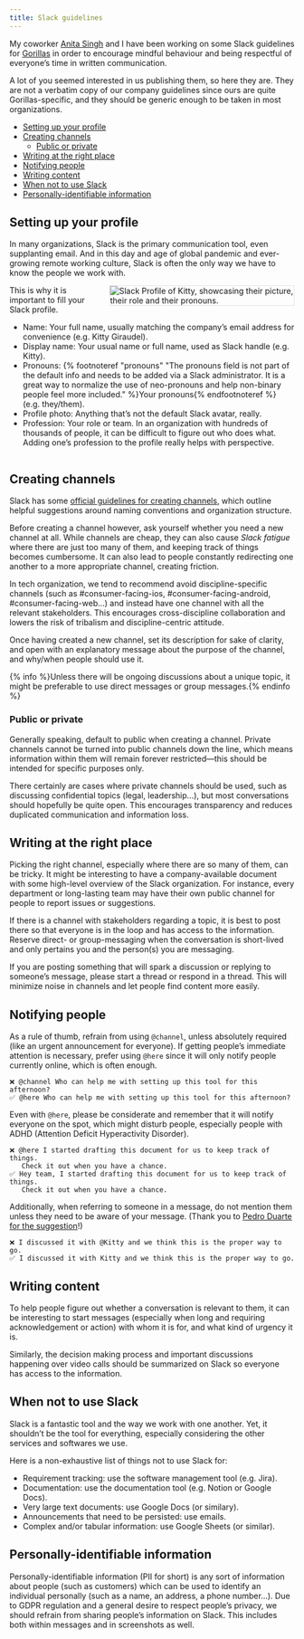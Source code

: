 ```yaml
---
title: Slack guidelines
---
```


<style>
@media (min-width: 700px) {
  .SlackGuidelines__image { 
    float: right;
    margin-top: 0;
    margin-left: 1em;
    max-width: 325px;
    border: 1px solid rgb(0 0 0 / 0.1);
  }
}
</style>

My coworker [Anita Singh](https://twitter.com/anitas3791) and I have been working on some Slack guidelines for [Gorillas](https://gorillas.io) in order to encourage mindful behaviour and being respectful of everyone’s time in written communication.

A lot of you seemed interested in us publishing them, so here they are. They are not a verbatim copy of our company guidelines since ours are quite Gorillas-specific, and they should be generic enough to be taken in most organizations.

- [Setting up your profile](#setting-up-your-profile)
- [Creating channels](#creating-channels)
  - [Public or private](#public-or-private)
- [Writing at the right place](#writing-at-the-right-place)
- [Notifying people](#notifying-people)
- [Writing content](#writing-content)
- [When not to use Slack](#when-not-to-use-slack)
- [Personally-identifiable information](#personally-identifiable-information)

## Setting up your profile

In many organizations, Slack is the primary communication tool, even supplanting email. And in this day and age of global pandemic and ever-growing remote working culture, Slack is often the only way we have to know the people we work with.

<img src="/assets/images/slack-guidelines/profile.png" alt="Slack Profile of Kitty, showcasing their picture, their role and their pronouns." class="SlackGuidelines__image" />

This is why it is important to fill your Slack profile.

- Name: Your full name, usually matching the company’s email address for convenience (e.g. Kitty Giraudel).
- Display name: Your usual name or full name, used as Slack handle (e.g. Kitty).
- Pronouns: {% footnoteref "pronouns" "The pronouns field is not part of the default info and needs to be added via a Slack administrator. It is a great way to normalize the use of neo-pronouns and help non-binary people feel more included." %}Your pronouns{% endfootnoteref %} (e.g. they/them).
- Profile photo: Anything that’s not the default Slack avatar, really.
- Profession: Your role or team. In an organization with hundreds of thousands of people, it can be difficult to figure out who does what. Adding one’s profession to the profile really helps with perspective.

<div style="clear: both"></div>

## Creating channels

Slack has some [official guidelines for creating channels](https://slack.com/intl/en-de/help/articles/217626408-Create-guidelines-for-channel-names), which outline helpful suggestions around naming conventions and organization structure.

Before creating a channel however, ask yourself whether you need a new channel at all. While channels are cheap, they can also cause _Slack fatigue_ where there are just too many of them, and keeping track of things becomes cumbersome. It can also lead to people constantly redirecting one another to a more appropriate channel, creating friction.

In tech organization, we tend to recommend avoid discipline-specific channels (such as #consumer-facing-ios, #consumer-facing-android, #consumer-facing-web…) and instead have one channel with all the relevant stakeholders. This encourages cross-discipline collaboration and lowers the risk of tribalism and discipline-centric attitude.

Once having created a new channel, set its description for sake of clarity, and open with an explanatory message about the purpose of the channel, and why/when people should use it.

{% info %}Unless there will be ongoing discussions about a unique topic, it might be preferable to use direct messages or group messages.{% endinfo %}

### Public or private

Generally speaking, default to public when creating a channel. Private channels cannot be turned into public channels down the line, which means information within them will remain forever restricted—this should be intended for specific purposes only.

There certainly are cases where private channels should be used, such as discussing confidential topics (legal, leadership…), but most conversations should hopefully be quite open. This encourages transparency and reduces duplicated communication and information loss.

## Writing at the right place

Picking the right channel, especially where there are so many of them, can be tricky. It might be interesting to have a company-available document with some high-level overview of the Slack organization. For instance, every department or long-lasting team may have their own public channel for people to report issues or suggestions.

If there is a channel with stakeholders regarding a topic, it is best to post there so that everyone is in the loop and has access to the information. Reserve direct- or group-messaging when the conversation is short-lived and only pertains you and the person(s) you are messaging.

If you are posting something that will spark a discussion or replying to someone’s message, please start a thread or respond in a thread. This will minimize noise in channels and let people find content more easily.

## Notifying people

As a rule of thumb, refrain from using `@channel`, unless absolutely required (like an urgent announcement for everyone). If getting people’s immediate attention is necessary, prefer using `@here` since it will only notify people currently online, which is often enough.

```
❌ @channel Who can help me with setting up this tool for this afternoon?
✅ @here Who can help me with setting up this tool for this afternoon?
```

Even with `@here`, please be considerate and remember that it will notify everyone on the spot, which might disturb people, especially people with ADHD (Attention Deficit Hyperactivity Disorder).

```
❌ @here I started drafting this document for us to keep track of things.
   Check it out when you have a chance.
✅ Hey team, I started drafting this document for us to keep track of things.
   Check it out when you have a chance.
```

Additionally, when referring to someone in a message, do not mention them unless they need to be aware of your message. (Thank you to [Pedro Duarte for the suggestion](https://twitter.com/peduarte/status/1384808764503740417?s=20)!)

```
❌ I discussed it with @Kitty and we think this is the proper way to go.
✅ I discussed it with Kitty and we think this is the proper way to go.
```

## Writing content

To help people figure out whether a conversation is relevant to them, it can be interesting to start messages (especially when long and requiring acknowledgement or action) with whom it is for, and what kind of urgency it is.

Similarly, the decision making process and important discussions happening over video calls should be summarized on Slack so everyone has access to the information.

## When not to use Slack

Slack is a fantastic tool and the way we work with one another. Yet, it shouldn’t be the tool for everything, especially considering the other services and softwares we use.

Here is a non-exhaustive list of things not to use Slack for:

- Requirement tracking: use the software management tool (e.g. Jira).
- Documentation: use the documentation tool (e.g. Notion or Google Docs).
- Very large text documents: use Google Docs (or similary).
- Announcements that need to be persisted: use emails.
- Complex and/or tabular information: use Google Sheets (or similar).

## Personally-identifiable information

Personally-identifiable information (PII for short) is any sort of information about people (such as customers) which can be used to identify an individual personally (such as a name, an address, a phone number…). Due to GDPR regulation and a general desire to respect people’s privacy, we should refrain from sharing people’s information on Slack. This includes both within messages and in screenshots as well.
